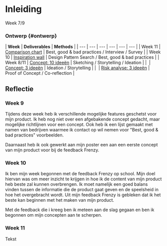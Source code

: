 # Inleiding

Week 7/9

### Ontwerp {#ontwerp}

| **Week** | **Deliverables** | **Methods** |
| --- | --- | --- | --- | --- | --- |
| Week 11 | [Comparison chart](comparison-chart.md) | Best, good & bad practices / Interview / Survey |
| [​](inspiration-wall.md)Week 10 | [Inspiration wall](inspiration-wall.md) | Design Pattern Search / Best, good & bad practices |
| ​Week 8/11 | [Concept: 10 ideeën](concept-10-ideeen.md) | Sketching / Storytelling / Ideation |
| ​ | [Concept: 3 ideeën](concept-3-ideeen.md) | Ideation / Storytelling |
| ​ | [Risk analyse: 3 ideeën](risk-analyse-3-ideeen.md) | Proof of Concept / Co-reflection |



## Reflectie

### Week 9

Tijdens deze week heb ik verschillende mogelijke features geschetst voor mijn product. Ik heb nog niet over een afgebakende concept gedacht, maar mogelijke richtlijnen voor een concept. Ook heb ik een lijst gemaakt met namen van bedrijven waarmee ik contact op wil nemen voor "Best, good & bad practices" voorbeelden.

Daarnaast heb ik ook gewerkt aan mijn poster een aan een eerste concept van mijn product voor bij de feedback Frenzy.

### Week 10

Ik ben mijn week begonnen met de feedback Frenzy op school. Mijn doel hiervan was om meer inzicht te krijgen in hoe ik de content van mijn product heb beste zal kunnen overbrengen. Ik moet namelijk een goed balans vinden tussen de informatie die de product gaat geven en de speelsheid in hoe het overgebracht wordt. Uit mijn feedback Frenzy is gebleken dat ik het beste kan beginnen met het maken van mijn product.  

Met de feedback die i kreeg ben ik meteen aan de slag gegaan en ben ik begonnen om mijn concepten aan te scherpen.

### Week 11

Tekst


